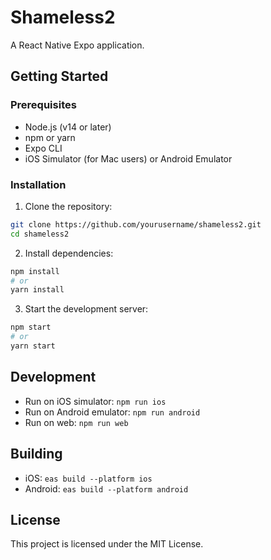 # Shameless2

A React Native Expo application.

## Getting Started

### Prerequisites

- Node.js (v14 or later)
- npm or yarn
- Expo CLI
- iOS Simulator (for Mac users) or Android Emulator

### Installation

1. Clone the repository:
```bash
git clone https://github.com/yourusername/shameless2.git
cd shameless2
```

2. Install dependencies:
```bash
npm install
# or
yarn install
```

3. Start the development server:
```bash
npm start
# or
yarn start
```

## Development

- Run on iOS simulator: `npm run ios`
- Run on Android emulator: `npm run android`
- Run on web: `npm run web`

## Building

- iOS: `eas build --platform ios`
- Android: `eas build --platform android`

## License

This project is licensed under the MIT License.
